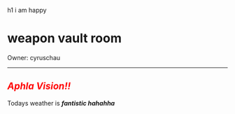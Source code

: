 h1 i am happy
<html>
  <head>

    
  </head>
  <body>
    <h1>weapon vault room</h1>
    Owner: cyruschau
    <!---hi i am cyruschau-->
    <br/>
    <hr/>
    <h2><i><b style="color:red;">Aphla Vision!!</b></i></h2>
    <p>Todays weather is  <i><b>fantistic hahahha</b></p>
  </body>
  
</html>
